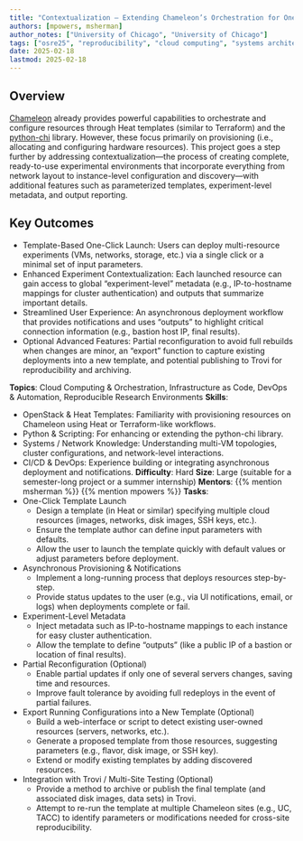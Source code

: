 ```yaml
---
title: "Contextualization – Extending Chameleon’s Orchestration for One-Click Experiment Deployment" 
authors: [mpowers, msherman]
author_notes: ["University of Chicago", "University of Chicago"]
tags: ["osre25", "reproducibility", "cloud computing", "systems architecture"]
date: 2025-02-18
lastmod: 2025-02-18
---
```


## Overview

[Chameleon](chameleoncloud.org) already provides powerful capabilities to orchestrate and configure resources through Heat templates (similar to Terraform) and the [python-chi](https://python-chi.readthedocs.io/) library. However, these focus primarily on provisioning (i.e., allocating and configuring hardware resources). This project goes a step further by addressing contextualization—the process of creating complete, ready-to-use experimental environments that incorporate everything from network layout to instance-level configuration and discovery—with additional features such as parameterized templates, experiment-level metadata, and output reporting.

## Key Outcomes

- Template-Based One-Click Launch: Users can deploy multi-resource experiments (VMs, networks, storage, etc.) via a single click or a minimal set of input parameters.
- Enhanced Experiment Contextualization: Each launched resource can gain access to global “experiment-level” metadata (e.g., IP-to-hostname mappings for cluster authentication) and outputs that summarize important details.
- Streamlined User Experience: An asynchronous deployment workflow that provides notifications and uses “outputs” to highlight critical connection information (e.g., bastion host IP, final results).
- Optional Advanced Features: Partial reconfiguration to avoid full rebuilds when changes are minor, an “export” function to capture existing deployments into a new template, and potential publishing to Trovi for reproducibility and archiving.

**Topics**: Cloud Computing & Orchestration, Infrastructure as Code, DevOps & Automation, Reproducible Research Environments
**Skills**:
- OpenStack & Heat Templates: Familiarity with provisioning resources on Chameleon using Heat or Terraform-like workflows.
- Python & Scripting: For enhancing or extending the python-chi library.
- Systems / Network Knowledge: Understanding multi-VM topologies, cluster configurations, and network-level interactions.
- CI/CD & DevOps: Experience building or integrating asynchronous deployment and notifications.
**Difficulty**: Hard
**Size**: Large (suitable for a semester-long project or a summer internship)
**Mentors**: {{% mention msherman %}} {{% mention mpowers %}}
**Tasks**:
- One-Click Template Launch
  - Design a template (in Heat or similar) specifying multiple cloud resources (images, networks, disk images, SSH keys, etc.).
  - Ensure the template author can define input parameters with defaults.
  - Allow the user to launch the template quickly with default values or adjust parameters before deployment.
- Asynchronous Provisioning & Notifications
  - Implement a long-running process that deploys resources step-by-step.
  - Provide status updates to the user (e.g., via UI notifications, email, or logs) when deployments complete or fail.
- Experiment-Level Metadata
  - Inject metadata such as IP-to-hostname mappings to each instance for easy cluster authentication.
  - Allow the template to define “outputs” (like a public IP of a bastion or location of final results).
- Partial Reconfiguration (Optional)
  - Enable partial updates if only one of several servers changes, saving time and resources.
  - Improve fault tolerance by avoiding full redeploys in the event of partial failures.
- Export Running Configurations into a New Template (Optional)
  - Build a web-interface or script to detect existing user-owned resources (servers, networks, etc.).
  - Generate a proposed template from those resources, suggesting parameters (e.g., flavor, disk image, or SSH key).
  - Extend or modify existing templates by adding discovered resources.
- Integration with Trovi / Multi-Site Testing (Optional)
  - Provide a method to archive or publish the final template (and associated disk images, data sets) in Trovi.
  - Attempt to re-run the template at multiple Chameleon sites (e.g., UC, TACC) to identify parameters or modifications needed for cross-site reproducibility.